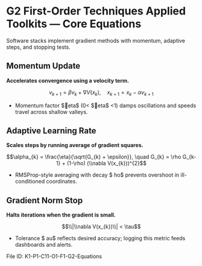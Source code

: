 # G2 First-Order Techniques Applied Toolkits — Core Equations

Software stacks implement gradient methods with momentum, adaptive steps, and stopping tests.

## Momentum Update
**Accelerates convergence using a velocity term.**

$$v_{k+1} = \beta v_{k} + \nabla V(x_{k}), \quad x_{k+1} = x_{k} - \alpha v_{k+1}$$

- Momentum factor $eta$ (0< $eta$ <1) damps oscillations and speeds travel across shallow valleys.
## Adaptive Learning Rate
**Scales steps by running average of gradient squares.**

$$\alpha_{k} = \frac{\eta}{\sqrt{G_{k} + \epsilon}}, \quad G_{k} = \rho G_{k-1} + (1-\rho) (\\nabla V(x_{k}))^{2}$$

- RMSProp-style averaging with decay $ho$ prevents overshoot in ill-conditioned coordinates.
## Gradient Norm Stop
**Halts iterations when the gradient is small.**

$$\\|\\nabla V(x_{k})\\| < \tau$$

- Tolerance $	au$ reflects desired accuracy; logging this metric feeds dashboards and alerts.

File ID: K1-P1-C11-O1-F1-G2-Equations
